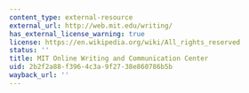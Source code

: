 ```yaml
---
content_type: external-resource
external_url: http://web.mit.edu/writing/
has_external_license_warning: true
license: https://en.wikipedia.org/wiki/All_rights_reserved
status: ''
title: MIT Online Writing and Communication Center
uid: 2b2f2a88-f396-4c3a-9f27-38e860786b5b
wayback_url: ''
---
```


